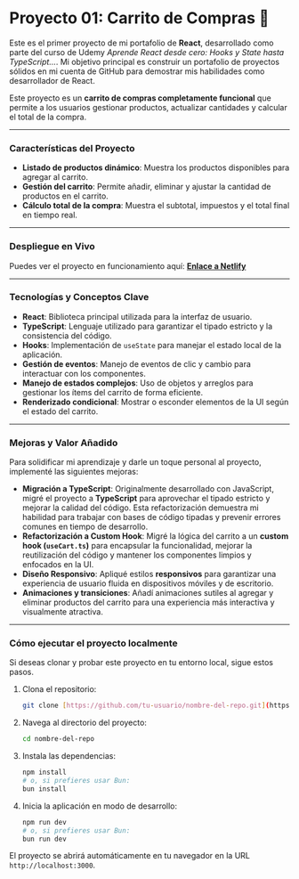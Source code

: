 # Proyecto 01: Carrito de Compras 🛒

Este es el primer proyecto de mi portafolio de **React**, desarrollado como parte del curso de Udemy *Aprende React desde cero: Hooks y State hasta TypeScript...*. Mi objetivo principal es construir un portafolio de proyectos sólidos en mi cuenta de GitHub para demostrar mis habilidades como desarrollador de React.

Este proyecto es un **carrito de compras completamente funcional** que permite a los usuarios gestionar productos, actualizar cantidades y calcular el total de la compra.

---

### **Características del Proyecto**

* **Listado de productos dinámico**: Muestra los productos disponibles para agregar al carrito.
* **Gestión del carrito**: Permite añadir, eliminar y ajustar la cantidad de productos en el carrito.
* **Cálculo total de la compra**: Muestra el subtotal, impuestos y el total final en tiempo real.

---

### **Despliegue en Vivo**

Puedes ver el proyecto en funcionamiento aquí: [**Enlace a Netlify**](https://ejemplo-carrito-compras.netlify.app/)

---

### **Tecnologías y Conceptos Clave**

* **React**: Biblioteca principal utilizada para la interfaz de usuario.
* **TypeScript**: Lenguaje utilizado para garantizar el tipado estricto y la consistencia del código.
* **Hooks**: Implementación de `useState` para manejar el estado local de la aplicación.
* **Gestión de eventos**: Manejo de eventos de clic y cambio para interactuar con los componentes.
* **Manejo de estados complejos**: Uso de objetos y arreglos para gestionar los ítems del carrito de forma eficiente.
* **Renderizado condicional**: Mostrar o esconder elementos de la UI según el estado del carrito.

---

### **Mejoras y Valor Añadido**

Para solidificar mi aprendizaje y darle un toque personal al proyecto, implementé las siguientes mejoras:

* **Migración a TypeScript**: Originalmente desarrollado con JavaScript, migré el proyecto a **TypeScript** para aprovechar el tipado estricto y mejorar la calidad del código. Esta refactorización demuestra mi habilidad para trabajar con bases de código tipadas y prevenir errores comunes en tiempo de desarrollo.
* **Refactorización a Custom Hook**: Migré la lógica del carrito a un **custom hook (`useCart.ts`)** para encapsular la funcionalidad, mejorar la reutilización del código y mantener los componentes limpios y enfocados en la UI.
* **Diseño Responsivo**: Apliqué estilos **responsivos** para garantizar una experiencia de usuario fluida en dispositivos móviles y de escritorio.
* **Animaciones y transiciones**: Añadí animaciones sutiles al agregar y eliminar productos del carrito para una experiencia más interactiva y visualmente atractiva.

---

### **Cómo ejecutar el proyecto localmente**

Si deseas clonar y probar este proyecto en tu entorno local, sigue estos pasos.

1.  Clona el repositorio:
    ```bash
    git clone [https://github.com/tu-usuario/nombre-del-repo.git](https://github.com/tu-usuario/nombre-del-repo.git)
    ```
2.  Navega al directorio del proyecto:
    ```bash
    cd nombre-del-repo
    ```
3.  Instala las dependencias:
    ```bash
    npm install
    # o, si prefieres usar Bun:
    bun install
    ```
4.  Inicia la aplicación en modo de desarrollo:
    ```bash
    npm run dev
    # o, si prefieres usar Bun:
    bun run dev
    ```

El proyecto se abrirá automáticamente en tu navegador en la URL `http://localhost:3000`.
